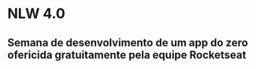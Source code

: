 # NLW 4.0
## Semana de desenvolvimento de um app do zero ofericida gratuitamente pela equipe Rocketseat